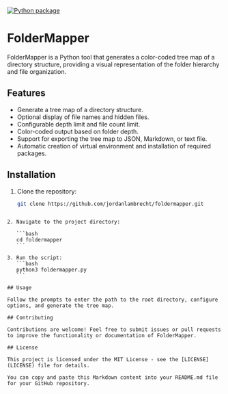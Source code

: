[![Python package](https://github.com/jordanlambrecht/foldermapper/actions/workflows/python-package.yml/badge.svg)](https://github.com/jordanlambrecht/foldermapper/actions/workflows/python-package.yml)

# FolderMapper

FolderMapper is a Python tool that generates a color-coded tree map of a directory structure, providing a visual representation of the folder hierarchy and file organization.

## Features

- Generate a tree map of a directory structure.
- Optional display of file names and hidden files.
- Configurable depth limit and file count limit.
- Color-coded output based on folder depth.
- Support for exporting the tree map to JSON, Markdown, or text file.
- Automatic creation of virtual environment and installation of required packages.

## Installation

1. Clone the repository:
   ```bash
   git clone https://github.com/jordanlambrecht/foldermapper.git
   ```

````

2. Navigate to the project directory:

   ```bash
   cd foldermapper
   ```

3. Run the script:
   ```bash
   python3 foldermapper.py
   ```

## Usage

Follow the prompts to enter the path to the root directory, configure options, and generate the tree map.

## Contributing

Contributions are welcome! Feel free to submit issues or pull requests to improve the functionality or documentation of FolderMapper.

## License

This project is licensed under the MIT License - see the [LICENSE](LICENSE) file for details.

You can copy and paste this Markdown content into your README.md file for your GitHub repository.
````
